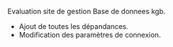 Evaluation site de gestion Base de donnees kgb.
- Ajout de toutes les dépandances.
- Modification des paramètres de connexion.